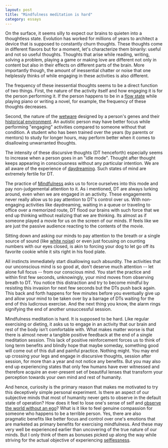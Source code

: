 ```yaml
---
layout: post
title: "Mindfulness meditation is hard"
category: essays
---
```

On the surface, it seems silly to expect our brains to quieten into a thoughtless state. Evolution has worked for millions of years to architect a device that is supposed to constantly churn thoughts. These thoughts come in different flavors but for a moment, let's characterize them binarily: useful and not so useful thoughts. Thoughts that arise while reading, writing, solving a problem, playing a game or making love are different not only in content but also in their effects on different parts of the brain. More importantly though, the amount of inessential chatter or noise that one helplessly thinks of while engaging in these activities is also different. 

The frequency of these inessential thoughts seems to be a direct function of two things. First, the nature of the activity itself and how engaging it is for the person performing it. If the person happens to be in a [flow state](https://en.wikipedia.org/wiki/Flow_(psychology)) while playing piano or writing a novel, for example, the frequency of these thoughts decreases.   

Second, the nature of the [wetware](https://en.wikipedia.org/wiki/Wetware_%28brain%29) designed by a person's genes and their [historical environment](https://en.wikipedia.org/wiki/Environmental_history). An autistic person may have better focus while performing "engaging" activities compared to someone without that condition. A student who has been trained over the years (by parents or mentors) to study for longer hours, may perform better when it comes to disallowing unwarranted thoughts. 

The intensity of these discursive thoughts (DT henceforth) especially seems to increase when a person goes in an "idle mode". Thought after thought keeps appearing in consciousness without any particular intention. We are all aware of the experience of [daydreaming](https://en.wikipedia.org/wiki/Daydream). Such states of mind are extremely fertile for DT. 

The practice of [Mindfulness](https://en.wikipedia.org/wiki/Mindfulness) asks us to force ourselves into this mode and pay non-judgemental attention to it. As i mentioned, DT are always lurking around, even when we are engaged in an activity. These engagements never really allow us to pay attention to DT's control over us. With non-engaging activities like daydreaming, waiting in a queue or traveling to office over a memorized route, DT flood our brains with such force that we end up thinking without realizing that we are thinking. Its almost as if someone played a movie for us on the screen of our minds. If feels like we are just the passive audience 
reacting to the contents of the movie.  

Sitting down and asking our minds to pay attention to the breath or a single source of sound (like [white noise](https://en.wikipedia.org/wiki/White_noise)) or even just focusing on counting numbers with our eyes closed, is akin to forcing your dog to let go off its favorite cookie while it sits right in his food plate. 

All instincts immediately start disallowing such absurdity. The activities that our unconscious mind is so good at, don't deserve much attention -- let alone full focus -- from our conscious mind. You start the practice and within first few seconds, unknowingly, your mind moves from observing breath to DT. You notice this distraction and try to become mindful by resisting this invasion for next few seconds but the DTs push back again. This back and forth happens for few minutes before you eventually give up and allow your mind to be taken over by a barrage of DTs waiting for the end of this ludicrous exercise. And the next thing you know, the alarm rings signifying the end of another unsuccessful session.

Mindfulness meditation is hard. It is supposed to be hard. Like regular exercising or dieting, it asks us to engage in an activity that our brain and rest of the body isn’t comfortable with. What makes matter worse is that there is almost never a tangible positive feedback at the end of a single meditation session. This lack of positive reinforcement forces us to think of long term benefits and blindly hope that maybe someday, something good will come out of this dull and painful practice. Nothing might. You may end up crossing your legs and engage in discursive thoughts, session after session, for more than a year and not notice any benefits. But you may also end up experiencing states that only few humans have ever witnessed and therefore acquire an ever-present set of beautiful lenses that transform your perception towards your own mind and rest of humanity.

And hence, curiosity is the primary reason that makes me motivated to try this deceptively simple personal experiment. Is there an aspect of our subjective minds that most of humanity never gets to observe in the default state of operation? How does it feel to lose one's sense of self and [observe the world without an ego](https://en.wikipedia.org/wiki/Mushin_%28mental_state%29)? What is it like to feel genuine compassion for someone who happens to be a terrible person. Yes, there are also pragmatic benefits like better focus and control over one's emotions that are marketed as primary benefits for exercising mindfulness. And these may  very well be experienced earlier than uncovering of the true nature of our minds. But I only think of them as bonuses picked up along the way while striving for the actual objective of experiencing [selflessness](https://en.wikipedia.org/wiki/Anatta).

